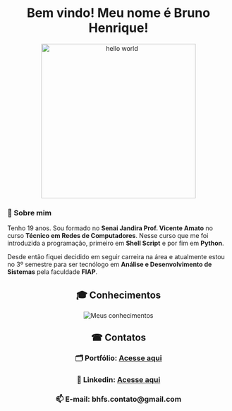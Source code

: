<div align="center">
  <h1>Bem vindo! Meu nome é Bruno Henrique!</h1>
  <img alt="hello world" width="350" height"350" src="https://media2.giphy.com/media/Qo2dupDib32rkTY4hX/giphy.gif?cid=790b76116bfbcc7bbf86f566e5fbc74316bb2672b3c81491&rid=giphy.gif&ct=s">
</div>  
<h3>👤 Sobre mim</h3>
<p>Tenho 19 anos. Sou formado no <b>Senai Jandira Prof. Vicente Amato</b> no curso <b>Técnico em Redes de Computadores</b>.
Nesse curso que me foi introduzida a programação, primeiro em <b>Shell Script</b> e por fim em <b>Python</b>.</p>
<p>Desde então fiquei decidido em seguir carreira na área e atualmente estou no 3º semestre para ser tecnólogo em <b>Análise e Desenvolvimento de Sistemas</b> pela faculdade <b>FIAP</b>.</p>
<h2 align="center">🎓 Conhecimentos</h2>

<div align="center">
  <img alt="Meus conhecimentos" src="https://github.com/bhS1lva/bhS1lva/assets/101880543/9bc929c8-8265-4977-b49f-7548e8130926"/>
</div>

<h2 align="center">☎ Contatos</h2>
<div align="center">
  <h3>🗂 Portfólio: <a href="https://portfoliobrunohenrique.vercel.app/">Acesse aqui</a></h3>
  <h3>📘 Linkedin: <a href="https://www.linkedin.com/in/bhs1lva/">Acesse aqui</a></h3>
  <h3>📫 E-mail: bhfs.contato@gmail.com</h3>
</div>
